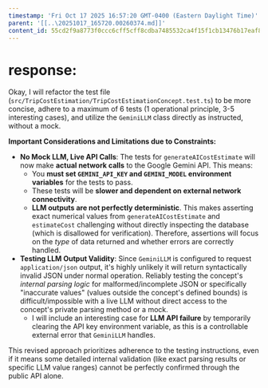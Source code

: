 ```yaml
---
timestamp: 'Fri Oct 17 2025 16:57:20 GMT-0400 (Eastern Daylight Time)'
parent: '[[..\20251017_165720.00260374.md]]'
content_id: 55cd2f9a8773f0ccc6cff5cff8cdba7485532ca4f15f1cb13476b17eaf83bca1
---
```


# response:

Okay, I will refactor the test file (`src/TripCostEstimation/TripCostEstimationConcept.test.ts`) to be more concise, adhere to a maximum of 6 tests (1 operational principle, 3-5 interesting cases), and utilize the `GeminiLLM` class directly as instructed, without a mock.

**Important Considerations and Limitations due to Constraints:**

* **No Mock LLM, Live API Calls**: The tests for `generateAICostEstimate` will now make **actual network calls** to the Google Gemini API. This means:
  * You **must set `GEMINI_API_KEY` and `GEMINI_MODEL` environment variables** for the tests to pass.
  * These tests will be **slower and dependent on external network connectivity**.
  * **LLM outputs are not perfectly deterministic**. This makes asserting exact numerical values from `generateAICostEstimate` and `estimateCost` challenging without directly inspecting the database (which is disallowed for verification). Therefore, assertions will focus on the *type* of data returned and whether errors are correctly handled.
* **Testing LLM Output Validity**: Since `GeminiLLM` is configured to request `application/json` output, it's highly unlikely it will return syntactically invalid JSON under normal operation. Reliably testing the concept's *internal parsing logic* for malformed/incomplete JSON or specifically "inaccurate values" (values outside the concept's defined bounds) is difficult/impossible with a live LLM without direct access to the concept's private parsing method or a mock.
  * I will include an interesting case for **LLM API failure** by temporarily clearing the API key environment variable, as this is a controllable external error that `GeminiLLM` handles.

This revised approach prioritizes adherence to the testing instructions, even if it means some detailed internal validation (like exact parsing results or specific LLM value ranges) cannot be perfectly confirmed through the public API alone.
